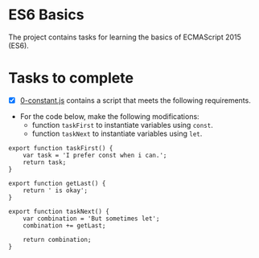 # ES6 Basics
The project contains tasks for learning the basics of ECMAScript 2015 (ES6).

# Tasks to complete
- [x] <u>0-constant.js</u> contains a script that meets the following requirements.
- For the code below, make the following modifications:
    * function `taskFirst` to instantiate variables using `const`.
    * function `taskNext` to instantiate variables using `let`.
``` 
export function taskFirst() {
    var task = 'I prefer const when i can.';
    return task;
}

export function getLast() {
    return ' is okay';
}

export function taskNext() {
    var combination = 'But sometimes let';
    combination += getLast;

    return combination;
} 
```



